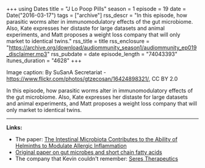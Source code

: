 +++
using Dates
title = "J Lo Poop Pills"
season = 1
episode = 19
date = Date("2016-03-17")
tags = ["archive"]
rss_descr = "In this episode, how parasitic worms alter in immunomodulatory effects of the gut microbiome. Also, Kate expresses her distaste for large datasets and animal experiments, and Matt proposes a weight loss company that will only market to identical twins."
rss_title = title
rss_enclosure = "https://archive.org/download/audiommunity_season1/audiommunity_ep019_disclaimer.mp3"
rss_pubdate = date
episode_length = "74043393"
itunes_duration = "4628"
+++



Image caption: By SuSanA Secretariat - <https://www.flickr.com/photos/gtzecosan/16424898321/>, CC BY 2.0

In this episode, how parasitic worms alter in immunomodulatory effects of the gut microbiome. Also, Kate expresses her distaste for large datasets and animal experiments, and Matt proposes a weight loss company that will only market to identical twins.

---

**Links:**

- The paper: [The Intestinal Microbiota Contributes to the Ability of Helminths to Modulate Allergic Inflammation](http://www.sciencedirect.com/science/article/pii/S1074761315003970)
- [Original paper on gut microbes and short chain fatty acids](http://science.sciencemag.org/content/sci/341/6145/569.full)
- The company that Kevin couldn't remember: [Seres Therapeutics](http://www.serestherapeutics.com/)
